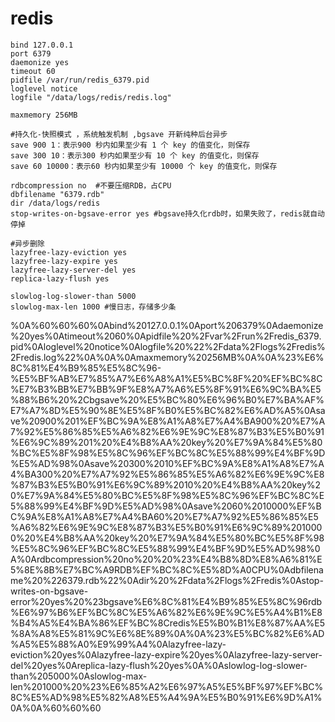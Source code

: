 # redis

```
bind 127.0.0.1
port 6379
daemonize yes
timeout 60
pidfile /var/run/redis_6379.pid
loglevel notice
logfile "/data/logs/redis/redis.log"

maxmemory 256MB

#持久化-快照模式 ，系统触发机制 ,bgsave 开新纯种后台异步
save 900 1：表示900 秒内如果至少有 1 个 key 的值变化，则保存
save 300 10：表示300 秒内如果至少有 10 个 key 的值变化，则保存
save 60 10000：表示60 秒内如果至少有 10000 个 key 的值变化，则保存

rdbcompression no  #不要压缩RDB，占CPU
dbfilename "6379.rdb"
dir /data/logs/redis
stop-writes-on-bgsave-error yes #bgsave持久化rdb时，如果失败了，redis就自动停掉

#异步删除
lazyfree-lazy-eviction yes
lazyfree-lazy-expire yes
lazyfree-lazy-server-del yes
replica-lazy-flush yes

slowlog-log-slower-than 5000
slowlog-max-len 1000 #慢日志，存储多少条

```

%0A%60%60%60%0Abind%20127.0.0.1%0Aport%206379%0Adaemonize%20yes%0Atimeout%2060%0Apidfile%20%2Fvar%2Frun%2Fredis\_6379.pid%0Aloglevel%20notice%0Alogfile%20%22%2Fdata%2Flogs%2Fredis%2Fredis.log%22%0A%0A%0Amaxmemory%20256MB%0A%0A%23%E6%8C%81%E4%B9%85%E5%8C%96\-%E5%BF%AB%E7%85%A7%E6%A8%A1%E5%BC%8F%20%EF%BC%8C%E7%B3%BB%E7%BB%9F%E8%A7%A6%E5%8F%91%E6%9C%BA%E5%88%B6%20%2Cbgsave%20%E5%BC%80%E6%96%B0%E7%BA%AF%E7%A7%8D%E5%90%8E%E5%8F%B0%E5%BC%82%E6%AD%A5%0Asave%20900%201%EF%BC%9A%E8%A1%A8%E7%A4%BA900%20%E7%A7%92%E5%86%85%E5%A6%82%E6%9E%9C%E8%87%B3%E5%B0%91%E6%9C%89%201%20%E4%B8%AA%20key%20%E7%9A%84%E5%80%BC%E5%8F%98%E5%8C%96%EF%BC%8C%E5%88%99%E4%BF%9D%E5%AD%98%0Asave%20300%2010%EF%BC%9A%E8%A1%A8%E7%A4%BA300%20%E7%A7%92%E5%86%85%E5%A6%82%E6%9E%9C%E8%87%B3%E5%B0%91%E6%9C%89%2010%20%E4%B8%AA%20key%20%E7%9A%84%E5%80%BC%E5%8F%98%E5%8C%96%EF%BC%8C%E5%88%99%E4%BF%9D%E5%AD%98%0Asave%2060%2010000%EF%BC%9A%E8%A1%A8%E7%A4%BA60%20%E7%A7%92%E5%86%85%E5%A6%82%E6%9E%9C%E8%87%B3%E5%B0%91%E6%9C%89%2010000%20%E4%B8%AA%20key%20%E7%9A%84%E5%80%BC%E5%8F%98%E5%8C%96%EF%BC%8C%E5%88%99%E4%BF%9D%E5%AD%98%0A%0Ardbcompression%20no%20%20%23%E4%B8%8D%E8%A6%81%E5%8E%8B%E7%BC%A9RDB%EF%BC%8C%E5%8D%A0CPU%0Adbfilename%20%226379.rdb%22%0Adir%20%2Fdata%2Flogs%2Fredis%0Astop\-writes\-on\-bgsave\-error%20yes%20%23bgsave%E6%8C%81%E4%B9%85%E5%8C%96rdb%E6%97%B6%EF%BC%8C%E5%A6%82%E6%9E%9C%E5%A4%B1%E8%B4%A5%E4%BA%86%EF%BC%8Credis%E5%B0%B1%E8%87%AA%E5%8A%A8%E5%81%9C%E6%8E%89%0A%0A%23%E5%BC%82%E6%AD%A5%E5%88%A0%E9%99%A4%0Alazyfree\-lazy\-eviction%20yes%0Alazyfree\-lazy\-expire%20yes%0Alazyfree\-lazy\-server\-del%20yes%0Areplica\-lazy\-flush%20yes%0A%0Aslowlog\-log\-slower\-than%205000%0Aslowlog\-max\-len%201000%20%23%E6%85%A2%E6%97%A5%E5%BF%97%EF%BC%8C%E5%AD%98%E5%82%A8%E5%A4%9A%E5%B0%91%E6%9D%A1%0A%0A%60%60%60
